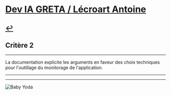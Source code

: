 
# [Dev IA GRETA / Lécroart Antoine](https://github.com/Dev-IA-2024/antoine.lecroart)

[↩️](..)
---

## Critère 2

---

La documentation explicite les arguments en faveur des choix techniques pour l'outillage du monitorage de l'application.

---
---
![Baby Yoda](https://images3.alphacoders.com/110/1108129.jpg)
